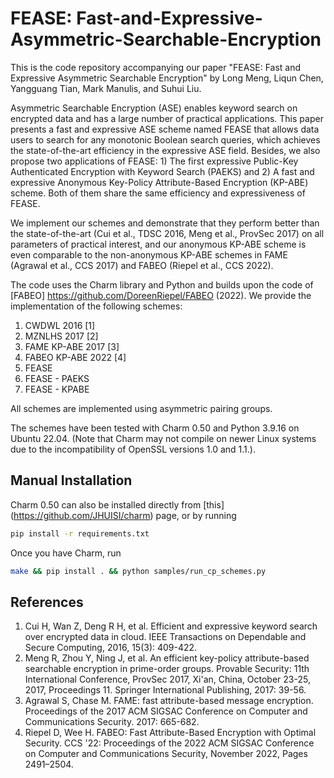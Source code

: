 # FEASE: Fast-and-Expressive-Asymmetric-Searchable-Encryption

This is the code repository accompanying our paper "FEASE: Fast and Expressive Asymmetric Searchable Encryption" by Long Meng, Liqun Chen, Yangguang Tian, Mark Manulis, and Suhui Liu.

Asymmetric Searchable Encryption (ASE) enables keyword search on encrypted data and has a large number of practical applications. This paper presents a fast and expressive ASE scheme named FEASE that allows data users to search for any monotonic Boolean search queries, which achieves the state-of-the-art efficiency in the expressive ASE field. Besides, we also propose two applications of FEASE: 1) The first expressive Public-Key Authenticated Encryption with Keyword Search (PAEKS) and 2) A fast and expressive Anonymous Key-Policy Attribute-Based Encryption (KP-ABE) scheme. Both of them share the same efficiency and expressiveness of FEASE. 

We implement our schemes and demonstrate that they perform better than the state-of-the-art (Cui et al., TDSC 2016, Meng et al., ProvSec 2017) on all parameters of practical interest, and our anonymous KP-ABE scheme is even comparable to the non-anonymous KP-ABE schemes in FAME (Agrawal et al., CCS 2017) and FABEO (Riepel et al., CCS 2022). 

The code uses the Charm library and Python and builds upon the code of [FABEO] https://github.com/DoreenRiepel/FABEO (2022). We provide the implementation of the following schemes:

1. CWDWL 2016 [1]
2. MZNLHS 2017 [2]
3. FAME KP-ABE 2017 [3]
4. FABEO KP-ABE 2022 [4]
5. FEASE
6. FEASE - PAEKS
7. FEASE - KPABE

All schemes are implemented using asymmetric pairing groups.

The schemes have been tested with Charm 0.50 and Python 3.9.16 on Ubuntu 22.04. (Note that Charm may not compile on newer Linux systems due to the incompatibility of OpenSSL versions 1.0 and 1.1.).

## Manual Installation

Charm 0.50 can also be installed directly from [this] (https://github.com/JHUISI/charm) page, or by running

```sh
pip install -r requirements.txt
```
Once you have Charm, run
```sh
make && pip install . && python samples/run_cp_schemes.py
```

## References

1. Cui H, Wan Z, Deng R H, et al. Efficient and expressive keyword search over encrypted data in cloud. IEEE Transactions on Dependable and Secure Computing, 2016, 15(3): 409-422.
2. Meng R, Zhou Y, Ning J, et al. An efficient key-policy attribute-based searchable encryption in prime-order groups. Provable Security: 11th International Conference, ProvSec 2017, Xi'an, China, October 23-25, 2017, Proceedings 11. Springer International Publishing, 2017: 39-56.
3. Agrawal S, Chase M. FAME: fast attribute-based message encryption. Proceedings of the 2017 ACM SIGSAC Conference on Computer and Communications Security. 2017: 665-682.
4. Riepel D, Wee H. FABEO: Fast Attribute-Based Encryption with Optimal Security. CCS '22: Proceedings of the 2022 ACM SIGSAC Conference on Computer and Communications Security, November 2022, Pages 2491–2504.
